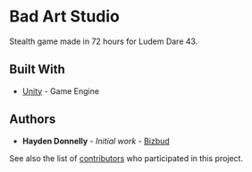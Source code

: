 # Bad Art Studio

Stealth game made in 72 hours for Ludem Dare 43.

## Built With

* [Unity](https://unity.com/) - Game Engine 

## Authors

* **Hayden Donnelly** - *Initial work* - [Bizbud](https://github.com/Bizbud)

See also the list of [contributors](https://github.com/The-Village-Sacrifice/contributors) who participated in this project.
